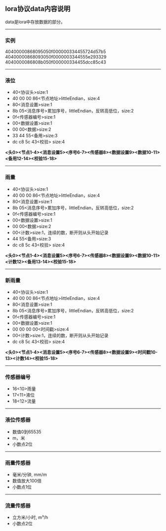 ## lora协议data内容说明

data是lora中存放数据的部分。

---

### 实例
40400000868095050f000000334455724d57b5  
40400000868093050f0000003344555e293329  
4040000086808b050f000000334455dcc85c43   

---

### 液位
- 40<协议头>size:1  
- 40 00 00 86<节点地址>littleEndian，size:4  
- 80<消息设置>size:1
- 8b 05<消息序号>累加序号，littleEndian，反转高低位，size:2  
- 0f<传感器编号>size:1  
- 00<数据设置>size:1  
- 00 00<数据>size:2  
- 33 44 55<备用>size:3   
- dc c8 5c 43<校验> size:4  

**<头0><节点1-4><消息设置5><序号6-7><传感器8><数据设置9><数据10-11><备用12-14><校验15-18>**

---

### 雨量
- 40<协议头>size:1  
- 40 00 00 86<节点地址>littleEndian，size:4  
- 80<消息设置>size:1
- 8b 05<消息序号>累加序号，littleEndian，反转高低位，size:2  
- 0f<传感器编号>size:1  
- 00<数据设置>size:1  
- 00 00<数据>size:2  
- 00<计数>size:1，连续的数，断开则从头开始记录
- 44 55<备用>size:3   
- dc c8 5c 43<校验> size:4  

**<头0><节点1-4><消息设置5><序号6-7><传感器8><数据设置9><数据10-11><计数12><备用13-14><校验15-18>**

---

### 新雨量
- 40<协议头>size:1  
- 40 00 00 86<节点地址>littleEndian，size:4  
- 80<消息设置>size:1  
- 8b 05<消息序号>累加序号，littleEndian，反转高低位，size:2  
- 0f<传感器编号>size:1  
- 00<数据设置>size:1  
- 00 00 00 00<时间戳>size:4  
- 00<计数>size:1，连续的数，断开则从头开始记录  
- dc c8 5c 43<校验> size:4  

**<头0><节点1-4><消息设置5><序号6-7><传感器8><数据设置9><时间戳10-13><计数14><校验15-18>**

---

### 传感器编号
- 16<10>雨量
- 17<11>液位
- 18<12>流量

---

### 液位传感器
- 数值0到65535
- m，米
- 小数点2位

---

### 雨量传感器
- 毫米/分钟, mm/m
- 数值放大100倍
- 小数点1位

---

### 流量传感器
- 立方米/小时, m³/h
- 小数点2位
